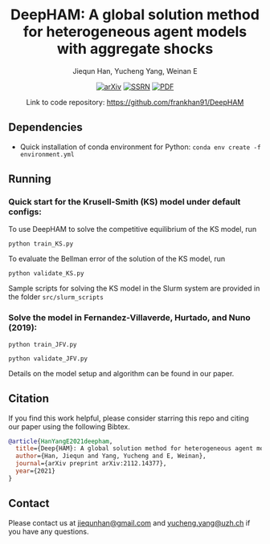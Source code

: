 <div align="center">

# DeepHAM: A global solution method for heterogeneous agent models with aggregate shocks

Jiequn Han, Yucheng Yang, Weinan E

[![arXiv](https://img.shields.io/badge/arXiv-2112.14377-b31b1b.svg)](https://arxiv.org/abs/2112.14377)
[![SSRN](https://img.shields.io/badge/SSRN-3990409-133a6f.svg)](https://papers.ssrn.com/sol3/papers.cfm?abstract_id=3990409)
[![PDF](https://img.shields.io/badge/PDF-8A2BE2)](https://yangycpku.github.io/files/DeepHAM_paper.pdf)

Link to code repository: https://github.com/frankhan91/DeepHAM

</div>


## Dependencies
* Quick installation of conda environment for Python: ``conda env create -f environment.yml``

## Running
### Quick start for the Krusell-Smith (KS) model under default configs:
To use DeepHAM to solve the competitive equilibrium of the KS model, run
```
python train_KS.py
```
To evaluate the Bellman error of the solution of the KS model, run
```
python validate_KS.py
```

Sample scripts for solving the KS model in the Slurm system are provided in the folder ``src/slurm_scripts``

### Solve the model in Fernandez-Villaverde, Hurtado, and Nuno (2019):
```
python train_JFV.py
```
```
python validate_JFV.py
```
Details on the model setup and algorithm can be found in our paper.

## Citation
If you find this work helpful, please consider starring this repo and citing our paper using the following Bibtex.
```bibtex
@article{HanYangE2021deepham,
  title={Deep{HAM}: A global solution method for heterogeneous agent models with aggregate shocks},
  author={Han, Jiequn and Yang, Yucheng and E, Weinan},
  journal={arXiv preprint arXiv:2112.14377},
  year={2021}
}
```

## Contact
Please contact us at jiequnhan@gmail.com and yucheng.yang@uzh.ch if you have any questions.
